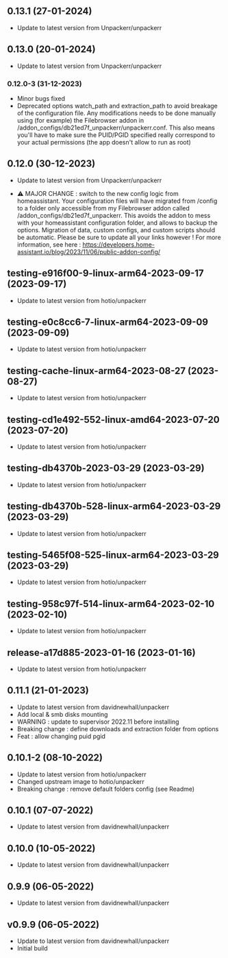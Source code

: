 
## 0.13.1 (27-01-2024)
- Update to latest version from Unpackerr/unpackerr

## 0.13.0 (20-01-2024)
- Update to latest version from Unpackerr/unpackerr
### 0.12.0-3 (31-12-2023)
- Minor bugs fixed
- Deprecated options watch_path and extraction_path to avoid breakage of the configuration file. Any modifications needs to be done manually using (for example) the Filebrowser addon in /addon_configs/db21ed7f_unpackerr/unpackerr.conf. This also means you'll have to make sure the PUID/PGID specified really correspond to your actual permissions (the app doesn't allow to run as root)

## 0.12.0 (30-12-2023)
- Update to latest version from Unpackerr/unpackerr

- &#9888; MAJOR CHANGE : switch to the new config logic from homeassistant. Your configuration files will have migrated from /config to a folder only accessible from my Filebrowser addon called /addon_configs/db21ed7f_unpackerr. This avoids the addon to mess with your homeassistant configuration folder, and allows to backup the options. Migration of data, custom configs, and custom scripts should be automatic. Please be sure to update all your links however ! For more information, see here : https://developers.home-assistant.io/blog/2023/11/06/public-addon-config/

## testing-e916f00-9-linux-arm64-2023-09-17 (2023-09-17)
- Update to latest version from hotio/unpackerr

## testing-e0c8cc6-7-linux-arm64-2023-09-09 (2023-09-09)
- Update to latest version from hotio/unpackerr

## testing-cache-linux-arm64-2023-08-27 (2023-08-27)
- Update to latest version from hotio/unpackerr

## testing-cd1e492-552-linux-amd64-2023-07-20 (2023-07-20)
- Update to latest version from hotio/unpackerr

## testing-db4370b-2023-03-29 (2023-03-29)
- Update to latest version from hotio/unpackerr

## testing-db4370b-528-linux-arm64-2023-03-29 (2023-03-29)
- Update to latest version from hotio/unpackerr

## testing-5465f08-525-linux-arm64-2023-03-29 (2023-03-29)
- Update to latest version from hotio/unpackerr

## testing-958c97f-514-linux-arm64-2023-02-10 (2023-02-10)
- Update to latest version from hotio/unpackerr

## release-a17d885-2023-01-16 (2023-01-16)
- Update to latest version from hotio/unpackerr

## 0.11.1 (21-01-2023)
- Update to latest version from davidnewhall/unpackerr
- Add local & smb disks mounting
- WARNING : update to supervisor 2022.11 before installing
- Breaking change : define downloads and extraction folder from options
- Feat : allow changing puid pgid

## 0.10.1-2 (08-10-2022)
- Update to latest version from hotio/unpackerr
- Changed upstream image to hotio/unpackerr
- Breaking change : remove default folders config (see Readme)

## 0.10.1 (07-07-2022)
- Update to latest version from davidnewhall/unpackerr

## 0.10.0 (10-05-2022)
- Update to latest version from davidnewhall/unpackerr

## 0.9.9 (06-05-2022)
- Update to latest version from davidnewhall/unpackerr

## v0.9.9 (06-05-2022)
- Update to latest version from davidnewhall/unpackerr
- Initial build
